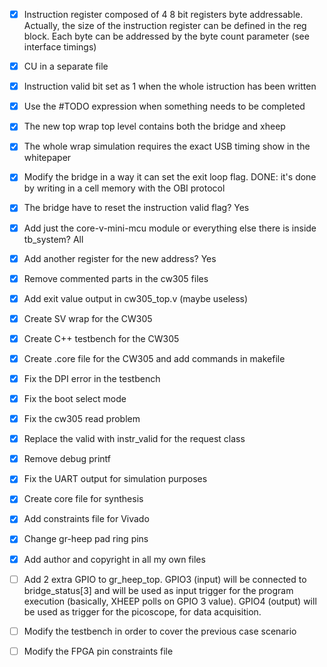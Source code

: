 - [x] Instruction register composed of 4 8 bit registers byte addressable. Actually, the size of the instruction register
      can be defined in the reg block. Each byte can be addressed by the byte count parameter (see interface timings)
- [x] CU in a separate file
- [x] Instruction valid bit set as 1 when the whole istruction has been written 
- [x] Use the #TODO expression when something needs to be completed
- [x] The new top wrap top level contains both the bridge and xheep
- [x] The whole wrap simulation requires the exact USB timing show in the whitepaper

- [x] Modify the bridge in a way it can set the exit loop flag. DONE: it's done by writing in a cell memory with the OBI protocol
- [x] The bridge have to reset the instruction valid flag? Yes
- [x] Add just the core-v-mini-mcu module or everything else there is inside tb_system? All
- [x] Add another register for the new address? Yes
- [x] Remove commented parts in the cw305 files
- [x] Add exit value output in cw305_top.v (maybe useless)
- [x] Create SV wrap for the CW305
- [x] Create C++ testbench for the CW305
- [x] Create .core file for the CW305 and add commands in makefile
- [x] Fix the DPI error in the testbench
- [x] Fix the boot select mode
- [x] Fix the cw305 read problem
- [x] Replace the valid with instr_valid for the request class
- [x] Remove debug printf
- [x] Fix the UART output for simulation purposes
- [x] Create core file for synthesis
- [x] Add constraints file for Vivado
- [x] Change gr-heep pad ring pins
- [x] Add author and copyright in all my own files
- [ ] Add 2 extra GPIO to gr_heep_top. GPIO3 (input) will be connected to bridge_status[3] and will be used as input trigger for the program execution (basically, XHEEP polls on GPIO 3 value). GPIO4 (output) will be used as trigger for the picoscope, for data acquisition.
- [ ] Modify the testbench in order to cover the previous case scenario
- [ ] Modify the FPGA pin constraints file
